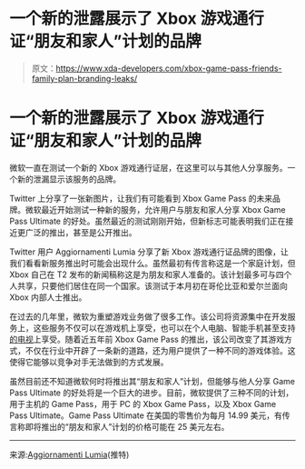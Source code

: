 # 一个新的泄露展示了 Xbox 游戏通行证“朋友和家人”计划的品牌

> 原文：<https://www.xda-developers.com/xbox-game-pass-friends-family-plan-branding-leaks/>

# 一个新的泄露展示了 Xbox 游戏通行证“朋友和家人”计划的品牌

微软一直在测试一个新的 Xbox 游戏通行证层，在这里可以与其他人分享服务。一个新的泄漏显示该服务的品牌。

Twitter 上分享了一张新图片，让我们有可能看到 Xbox Game Pass 的未来品牌。微软最近开始测试一种新的服务，允许用户与朋友和家人分享 Xbox Game Pass Ultimate 的好处。虽然最近的测试刚刚开始，但新标志可能表明我们正在接近更广泛的推出，甚至是公开推出。

Twitter 用户 Aggiornamenti Lumia 分享了新 Xbox 游戏通行证品牌的图像，让我们看看新服务推出时可能会出现什么。虽然最初有传言称这是一个家庭计划，但 Xbox 自己在 T2 发布的新闻稿称这是为朋友和家人准备的。该计划最多可与四个人共享，只要他们居住在同一个国家。该测试于本月初在哥伦比亚和爱尔兰面向 Xbox 内部人士推出。

在过去的几年里，微软为重塑游戏业务做了很多工作。该公司将资源集中在开发服务上，这些服务不仅可以在游戏机上享受，也可以在个人电脑、智能手机甚至支持[的电视](https://www.xda-developers.com/xbox-cloud-gaming-samsung-tvs/)上享受。随着近五年前 Xbox Game Pass 的推出，该公司改变了其游戏方式，不仅在行业中开辟了一条新的道路，还为用户提供了一种不同的游戏体验。这使得它能够以竞争对手无法做到的方式发展。

虽然目前还不知道微软何时将推出其“朋友和家人”计划，但能够与他人分享 Game Pass Ultimate 的好处将是一个巨大的进步。目前，微软提供了三种不同的计划，用于主机的 Game Pass，用于 PC 的 Xbox Game Pass，以及 Xbox Game Pass Ultimate。Game Pass Ultimate 在美国的零售价为每月 14.99 美元，有传言称即将推出的“朋友和家人”计划的价格可能在 25 美元左右。

* * *

来源:[Aggiornamenti Lumia](https://twitter.com/ALumia_Italia/status/1563490161354088448)(推特)